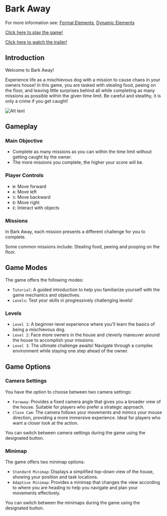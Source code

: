 # Bark Away

For more information see:
[Formal Elements](https://github.com/Game-Developmento/bark-away/blob/main/formal-elements.md), [Dynamic Elements](https://github.com/Game-Developmento/bark-away/blob/main/dynamic.md)

[Click here to play the game!](https://adiy55.itch.io/bark-away)

[Click here to watch the trailer!](https://youtu.be/zEk9DXPwiNM)

## Introduction

Welcome to Bark Away!

Experience life as a mischievous dog with a mission to cause chaos in your owners house! In this game, you are tasked with stealing food, peeing on the floor, and leaving little surprises behind all while completing as many missions as possible within the given time limit. Be careful and stealthy, it is only a crime if you get caught!

![Alt text](GameOver.PNG)

## Gameplay

### Main Objective

- Complete as many missions as you can within the time limit without getting caught by the owner.
- The more missions you complete, the higher your score will be.

### Player Controls

- `W`: Move forward
- `A`: Move left
- `S`: Move backward
- `D`: Move right
- `E`: Interact with objects

### Missions

In Bark Away, each mission presents a different challenge for you to complete.

Some common missions include: Stealing food, peeing and pooping on the floor.

## Game Modes

The game offers the following modes:

- `Tutorial`: A guided introduction to help you familiarize yourself with the game mechanics and objectives.
- `Levels`: Test your skills in progressively challenging levels!

### Levels

- `Level 1`: A beginner-level experience where you'll learn the basics of being a mischievous dog.
- `Level 2`: Face more owners in the house and cleverly maneuver around the house to accomplish your missions.
- `Level 3`: The ultimate challenge awaits! Navigate through a complex environment while staying one step ahead of the owner.

## Game Options

### Camera Settings

You have the option to choose between two camera settings:

- `Faraway`: Provides a fixed camera angle that gives you a broader view of the house. Suitable for players who prefer a strategic approach.
- `Close Cam`: The camera follows your movements and mimics your mouse direction, providing a more immersive experience. Ideal for players who want a closer look at the action.

You can switch between camera settings during the game using the designated button.

### Minimap

The game offers two minimap options:

- `Standard Minimap`: Displays a simplified top-down view of the house, showing your position and task locations.
- `Adaptive Minimap`: Provides a minimap that changes the view according to where you are heading to help you navigate and plan your movements effectively.

You can switch between the minimaps during the game using the designated button.
